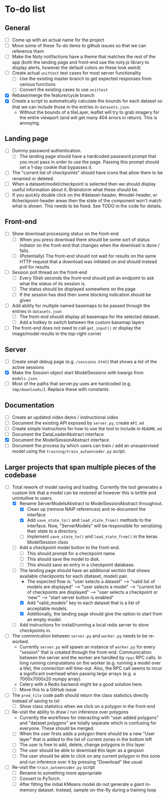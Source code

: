 # To-do list

## General

- [ ] Come up with an actual name for the project
- [ ] Move some of these To-do items to github issues so that we can reference them
- [ ] Make the Noty notifactions have a theme that matches the rest of the app (both the landing page and front-end use the noty.js library to display alerts, however the default colors on these look weird)
- [ ] Create actual `unittest` test cases for most server functionality
  - [ ] Use the existing master branch to get expected responses from various functions
  - [ ] Convert the existing cases to use `unittest`
- [x] Rebase/merge the feature/cycle branch
- [x] Create a script to automatically calculate the bounds for each dataset so that we can include those in the entries in `datasets.json`.
  - Without the bounds of a tileLayer, leaflet will try to grab imagery for the entire viewport (and will get many 404 errors in return). This is annoying. 

## Landing page

- [ ] Dummy password authentication.
  - [ ] The landing page should have a hardcoded password prompt that you must pass in order to use the page. Passing this prompt should set a 1-day cookie that bypasses it.
- [ ] The "current list of checkpoints" should have icons that allow them to be renamed or deleted.
- [ ] When a dataset/model/checkpoint is selected then we should display useful information about it. Brainstorm what these should be.
- [ ] If you quickly double click on the #dataset-header, #model-header, or #checkpoint-header areas then the state of the component won't match what is shown. This needs to be fixed. See TODO in the code for details.

## Front-end

- [ ] Show download processing status on the front-end
  - [ ] When you press download there should be some sort of status indiator on the front-end that changes when the download is done / fails.
  - [ ] (Potentially) The front-end should not wait for results on the same HTTP request that a download was initiated on and should instead poll for results. 
- [ ] Session poll thread on the front-end
  - [ ] Every 10ish seconds the front-end should poll an endpoint to ask what the status of its session is.
  - [ ] The status should be displayed somewhere on the page
  - [ ] If the session has died then some blocking indication should be given
- [ ] Add ability for multiple named basemaps to be passed through the entries in `datasets.json`
  - [ ] The front-end should display all basemaps for the selected dataset.
  - [ ] Add a hotkey to switch between the custom basemap layers
- [ ] The front-end does not need to call `get_input()` or display the image/model results in the top-right corner

## Server

- [ ] Create small debug page (e.g. `/sessions.html`) that shows a list of the active sessions
- [x] Make the Session object start ModelSessions with kwargs from `models.json`.
- [ ] Most of the paths that server.py uses are hardcoded (e.g. `tmp/downloads/`). Replace these with constants.

## Documentation

- [ ] Create an updated video demo / instructional video 
- [ ] Document the existing API exposed by `server.py`, create `API.md`
- [ ] Create simple instructions for how to use the tool to include in `README.md`
- [ ] Document the DataLoaderAbstract interface
- [x] Document the ModelSessionAbstract interface
- [ ] Document the process by which users can train / add an unsupervised model using the `training/train_autoencoder.py` script.

## Larger projects that span multiple pieces of the codebase
- [ ] Total rework of model saving and loading. Currently the tool generates a custom link that a model can be restored at however this is brittle and unintuitive to users.
  - [x] Rename ServerModelsAbstract to ModelSessionAbstract throughout.
    - [x] Clean up (remove NAIP references) and re-document the interface
    - [x] Add `save_state_to()` and `load_state_from()` methods to the interface. Now, "ServerModels" will be responsible for serializing their state to a directory.
    - [ ] Implement `save_state_to()` and `load_state_from()` in the keras ModelSession class
  - [ ] Add a checkpoint model button to the front-end.
    - [ ] This should prompt for a checkpoint name.
    - [ ] This should save the model to disk.
    - [ ] This should save an entry in a checkpoint database.
  - [ ] The landing page should have an additional section that shows available checkpoints for each (dataset, model) pair.
    - The expected flow is: "user selects a dataset" --> "valid list of models are displayed" --> "user selects a model" --> "current list of checkpoints are displayed" --> "user selects a checkpoint or 'new'" --> "start server button is enabled"
    - [x] Add "valid_models" key to each dataset that is a list of acceptable models.
    - [x] Additionally, the landing page should give the option to start from an empty model.
  - [ ] Add instructions for install/running a local redis server to store checkpoints in.

- [ ] The commnication between `server.py` and `worker.py` needs to be re-worked.
  - Currently `server.py` will spawn an instance of `worker.py` for every "session" that is created through the front-end. Communication between the server and the worker are handled by `rpyc` RPC calls. In long running computations on the worker (e.g. running a model over a tile), the connection will time-out. Also, the RPC call seems to incur a significant overhead when passing large arrays (e.g. a 7000x7000x20 numpy array).
  - Celery with a Redis backend might be a good solution here.
  - [ ] Move this to a GitHub issue

- [ ] The `pred_tile` code path should return the class statistics directly instead of saving to txt
  - [ ] Show class statistics when we click on a polygon in the front-end

- [ ] Re-visit the ability to draw / run inference over polygons
  - Currently the workflows for interacting with "user added polygons" and "dataset polygons" are totally separate which is confusing for everyone. These should be merged.
  - [ ] When the user firsts adds a polygon there should be a new "User layer" that is added to the list of current zones in the bottom left
  - [ ] The user is free to add, delete, change polygons in this layer
  - [ ] The user should be able to download this layer as a geojson
  - [ ] The user should be able to click on any current polygon in this zone and run inference over it by pressing "Download" like usual

- [ ] Re-visit the `train_autoencoder.py` script
  - [ ] Rename to something more appropriate
  - [ ] Convert to PyTorch.
  - [ ] After fitting the initial KMeans model do not generate a giant in-memory dataset. Instead, sample on-the-fly during a training loop